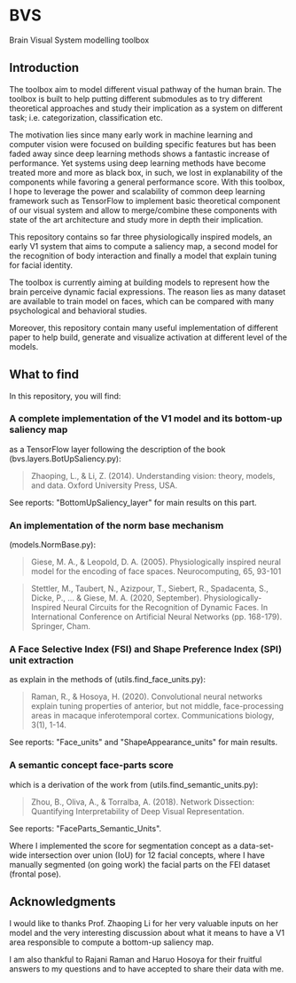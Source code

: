 <h1> BVS </h1>
Brain Visual System modelling toolbox

<h2>Introduction</h2>
The toolbox aim to model different visual pathway of the human brain. 
The toolbox is built to help putting different submodules as to try different 
theoretical approaches and study their implication as a system on different task; 
i.e. categorization, classification etc. 

The motivation lies since many early work in machine learning and computer
vision were focused on building specific features but has been faded away since
deep learning methods shows a fantastic increase of performance. Yet systems
using deep learning methods have become treated more and more as black box, in such, 
we lost in explanability of the components while favoring a general 
performance score. With this toolbox, I hope to leverage the power and 
scalability of common deep learning framework such as TensorFlow to implement 
basic theoretical component of our visual system and allow to merge/combine 
these components with state of the art architecture and study more in depth 
their implication. 

This repository contains so far three physiologically inspired models, an early V1 
system that aims to compute a saliency map, a second model for the recognition
of body interaction and finally a model that explain tuning for facial identity. 

The toolbox is currently aiming at building models to represent how the brain 
perceive dynamic facial expressions. The reason lies as many dataset are
available to train model on faces, which can be compared with many psychological 
and behavioral studies.

Moreover, this repository contain many useful implementation of different paper to help
build, generate and visualize activation at different level of the models. 

<h2>What to find</h2>
In this repository, you will find:

<h3>A complete implementation of the V1 model and its bottom-up saliency map </h3>
as a TensorFlow layer following the description of the book (bvs.layers.BotUpSaliency.py):

>Zhaoping, L., & Li, Z. (2014). Understanding vision: theory, models, and data. Oxford University Press, USA.

See reports: "BottomUpSaliency_layer" for main results on this part.

<h3>An implementation of the norm base mechanism </h3>
(models.NormBase.py): 

>Giese, M. A., & Leopold, D. A. (2005). Physiologically inspired neural model for the encoding of face spaces. Neurocomputing, 65, 93-101

>Stettler, M., Taubert, N., Azizpour, T., Siebert, R., Spadacenta, S., Dicke, P., ... & Giese, M. A. (2020, September). Physiologically-Inspired Neural Circuits for the Recognition of Dynamic Faces. In International Conference on Artificial Neural Networks (pp. 168-179). Springer, Cham.

<h3>A Face Selective Index (FSI) and Shape Preference Index (SPI) unit extraction </h3> 
as explain in the methods of (utils.find_face_units.py):

>Raman, R., & Hosoya, H. (2020). Convolutional neural networks explain tuning properties of anterior, but not middle, face-processing areas in macaque inferotemporal cortex. Communications biology, 3(1), 1-14.
 
See reports: "Face_units" and "ShapeAppearance_units" for main results. 
 
<h3>A semantic concept face-parts score </h3>
which is a derivation of the work from (utils.find_semantic_units.py):

> Zhou, B., Oliva, A., & Torralba, A. (2018). Network Dissection: Quantifying Interpretability of Deep Visual Representation.

See reports: "FaceParts_Semantic_Units".

Where I implemented the score for segmentation concept as a data-set-wide intersection over union (IoU) for 12 facial concepts, 
where I have manually segmented (on going work) the facial parts on the FEI dataset (frontal pose). 

<h2>Acknowledgments</h2>
I would like to thanks Prof. Zhaoping Li for her very valuable inputs on her 
model and the very interesting discussion about what it means to have a V1 
area responsible to compute a bottom-up saliency map.

I am also thankful to Rajani Raman and Haruo Hosoya for their fruitful answers to my questions and to have accepted to 
share their data with me. 

